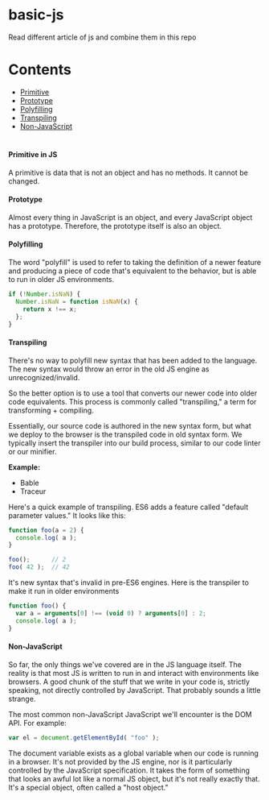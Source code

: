 # basic-js
Read different article of js and combine them in this repo
#

# Contents
- [Primitive](#primitive-in-js)
- [Prototype](#prototype)
- [Polyfilling](#polyfilling)
- [Transpiling](#transpiling)
- [Non-JavaScript](#non\-javascript)

#
#### Primitive in JS
A primitive is data that is not an object and has no methods. It cannot be changed.

#### Prototype
Almost every thing in JavaScript is an object, and every JavaScript object has a prototype. Therefore, the prototype itself is also an object.

#### Polyfilling
The word "polyfill" is used to refer to taking the definition of a newer feature and producing a piece of code that's equivalent to the behavior, but is able to run in older JS environments.

```js
if (!Number.isNaN) {
  Number.isNaN = function isNaN(x) {
    return x !== x;
  };
}
```

#### Transpiling
There's no way to polyfill new syntax that has been added to the language. The new syntax would throw an error in the old JS engine as unrecognized/invalid.

So the better option is to use a tool that converts our newer code into older code equivalents. This process is commonly called "transpiling," a term for transforming + compiling.

Essentially, our source code is authored in the new syntax form, but what we deploy to the browser is the transpiled code in old syntax form. We typically insert the transpiler into our build process, similar to our code linter or our minifier.

**Example:** 
- Bable
- Traceur

Here's a quick example of transpiling. ES6 adds a feature called "default parameter values." It looks like this:
```js
function foo(a = 2) {
  console.log( a );
}

foo();		// 2
foo( 42 );	// 42
```

It's new syntax that's invalid in pre-ES6 engines. Here is the transpiler to make it run in older environments

```js
function foo() {
  var a = arguments[0] !== (void 0) ? arguments[0] : 2;
  console.log( a );
}
```

#### Non-JavaScript
So far, the only things we've covered are in the JS language itself. The reality is that most JS is written to run in and interact with environments like browsers. A good chunk of the stuff that we write in your code is, strictly speaking, not directly controlled by JavaScript. That probably sounds a little strange.

The most common non-JavaScript JavaScript we'll encounter is the DOM API. For example:
```js
var el = document.getElementById( "foo" );
```
The document variable exists as a global variable when our code is running in a browser. It's not provided by the JS engine, nor is it particularly controlled by the JavaScript specification. It takes the form of something that looks an awful lot like a normal JS object, but it's not really exactly that. It's a special object, often called a "host object."
